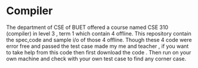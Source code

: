 # Compiler
The department of CSE of BUET offered a course named CSE 310 (compiler) in level 3 , term 1 which contain 4 offline.
This repository contain the spec,code and sample i/o  of those 4 offline.
Though these 4 code were error free and passed the test case made my me and teacher , if you want to take help from this code then first download the code . 
Then run on your own machine and check with your own test case to find any corner case.
